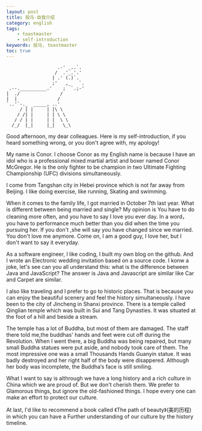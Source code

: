 ```yaml
---
layout: post
title: 投马-自我介绍
category: english
tags:
    - toastmaster
    - self-introduction
keywords: 投马, toastmaster
toc: true
---
```



~~~
                   .-' _..`.
                  /  .'_.'.'
                 | .' (.)`.
                 ;'   ,_   `.
 .--.__________.'    ;  `.;-'
|  ./               /
|  |               / 
`..'`-._  _____, ..'
     / | |     | |\ \
    / /| |     | | \ \
   / / | |     | |  \ \
  /_/  |_|     |_|   \_\
~~~
<!--more-->

Good afternoon, my dear colleagues.
Here is my self-introduction, if you heard something wrong, or you don't agree with, my apology!

My name is Conor. I choose Conor as my English name is because I have an idol who is a professional mixed martial artist and boxer named Conor McGregor. He is the only fighter to be champion in two Ultimate Fighting Championship (UFC) divisions simultaneously.

I come from Tangshan city in Hebei province which is not far away from Beijing. I like doing exercise, like running, Skating and swimming.

When it comes to the family life, I got married in October 7th last year. What is different between being married and single? My opinion is You have to do cleaning more often, and you have to say I love you ever day. In a word，you have to performance much better than you did when the time you pursuing her. If you don't ,she will say you have changed since we married. You don't love me anymore. Come on, I am a good guy, I love her, but I don't want to say it everyday.

As a software engineer, I like coding, I built my own blog on the github. And I wrote an Electronic wedding invitation based on a source code. I konw a joke, let's see can you all understand this: what is the difference between Java and JavaScript? The answer is Java and Javascript are similar like Car and Carpet are similar.

I also like traveling and I prefer to go to historic places. That is because you can enjoy the beautiful scenery and feel the history simultaneously. I have been to the city of Jincheng in Shanxi province. There is a temple called Qinglian temple which was built in Sui and Tang Dynasties. It was situated at the foot of a hill and beside a stream.

The temple has a lot of Buddha, but most of them are damaged. The staff there told me,the buddhas' hands and feet were cut off during the Revolution. When I went there, a big Buddha was being repaired, but many small Buddha statues were put aside, and nobody took care of them. The most impressive one was a small Thousands Hands Guanyin statue. It was badly destroyed and her right half of the body were disappered. Although her body was incomplete, the Buddha‘s face is still smiling.

What I want to say is althrough we have a long history and a rich culture in China which we are proud of. But we don't cherish them. We prefer to Glamorous things, but ignore the old-fashioned things. I hope every one can make an effort to protect our culture.

At last, I'd like to recommend a book called 《The path of beauty》(美的历程) in which you can have a Further understanding of our culture by the history timeline.